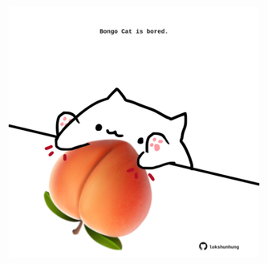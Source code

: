 <!-- built at 24/09/2024, 12:00:46 UTC -->
<p align="center">
  <img width="500" height="500" src="./ReadmeImage.svg">
</p>
